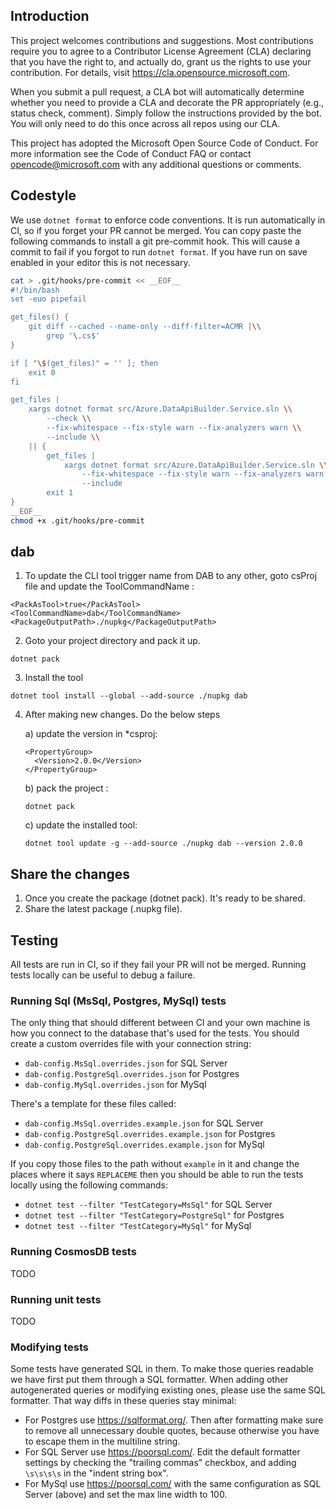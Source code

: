 ## Introduction

This project welcomes contributions and suggestions. Most contributions require you to agree to a Contributor License Agreement (CLA) declaring that you have the right to, and actually do, grant us the rights to use your contribution. For details, visit https://cla.opensource.microsoft.com.

When you submit a pull request, a CLA bot will automatically determine whether you need to provide a CLA and decorate the PR appropriately (e.g., status check, comment). Simply follow the instructions provided by the bot. You will only need to do this once across all repos using our CLA.

This project has adopted the Microsoft Open Source Code of Conduct. For more information see the Code of Conduct FAQ or contact opencode@microsoft.com with any additional questions or comments.


## Codestyle

We use `dotnet format` to enforce code conventions. It is run automatically
in CI, so if you forget your PR cannot be merged. You can copy paste the
following commands to install a git pre-commit hook. This will cause a commit to
fail if you forgot to run `dotnet format`. If you have run on save enabled in
your editor this is not necessary.

```bash
cat > .git/hooks/pre-commit << __EOF__
#!/bin/bash
set -euo pipefail

get_files() {
    git diff --cached --name-only --diff-filter=ACMR |\\
        grep '\.cs$'
}

if [ "\$(get_files)" = '' ]; then
    exit 0
fi

get_files |
    xargs dotnet format src/Azure.DataApiBuilder.Service.sln \\
        --check \\
        --fix-whitespace --fix-style warn --fix-analyzers warn \\
        --include \\
    || {
        get_files |
            xargs dotnet format src/Azure.DataApiBuilder.Service.sln \\
                --fix-whitespace --fix-style warn --fix-analyzers warn \\
                --include
        exit 1
}
__EOF__
chmod +x .git/hooks/pre-commit
```

## dab
1. To update the CLI tool trigger name from DAB to any other, goto csProj file and update the ToolCommandName :
```
<PackAsTool>true</PackAsTool>
<ToolCommandName>dab</ToolCommandName>
<PackageOutputPath>./nupkg</PackageOutputPath>
```

2. Goto your project directory and pack it up.
```
dotnet pack
```

3. Install the tool
```
dotnet tool install --global --add-source ./nupkg dab
```

4. After making new changes. Do the below steps

	a) update the version in *csproj:
	```
    <PropertyGroup>
	  <Version>2.0.0</Version>
	</PropertyGroup>
	```
	b) pack the project :
	```
	dotnet pack
	```
	c) update the installed tool:
	```
	dotnet tool update -g --add-source ./nupkg dab --version 2.0.0
	```

## Share the changes
1) Once you create the package (dotnet pack). It's ready to be shared.
2) Share the latest package (.nupkg file).

## Testing

All tests are run in CI, so if they fail your PR will not be merged. Running
tests locally can be useful to debug a failure.

### Running Sql (MsSql, Postgres, MySql) tests

The only thing that should different between CI and your own machine is how you
connect to the database that's used for the tests. You should create a custom
overrides file with your connection string:
- `dab-config.MsSql.overrides.json` for SQL Server
- `dab-config.PostgreSql.overrides.json` for Postgres
- `dab-config.MySql.overrides.json` for MySql

There's a template for these files called:
- `dab-config.MsSql.overrides.example.json` for SQL Server
- `dab-config.PostgreSql.overrides.example.json` for Postgres
- `dab-config.PostgreSql.overrides.example.json` for MySql

If you copy those files to the path without `example` in it and change the
places where it says `REPLACEME` then you should be able to run the tests
locally using the following commands:

- `dotnet test --filter "TestCategory=MsSql"` for SQL Server
- `dotnet test --filter "TestCategory=PostgreSql"` for Postgres
- `dotnet test --filter "TestCategory=MySql"` for MySql

### Running CosmosDB tests

TODO

### Running unit tests

TODO


### Modifying tests

Some tests have generated SQL in them. To make those queries readable we have
first put them through a SQL formatter. When adding other autogenerated queries
or modifying existing ones, please use the same SQL formatter. That way diffs in
these queries stay minimal:

- For Postgres use https://sqlformat.org/. Then after formatting make sure to
  remove all unnecessary double quotes, because otherwise you have to escape
  them in the multiline string.
- For SQL Server use https://poorsql.com/. Edit the default formatter settings
  by checking the "trailing commas" checkbox, and adding `\s\s\s\s` in the "indent string box".
- For MySql use https://poorsql.com/ with the same configuration as SQL Server (above) and set
  the max line width to 100.
